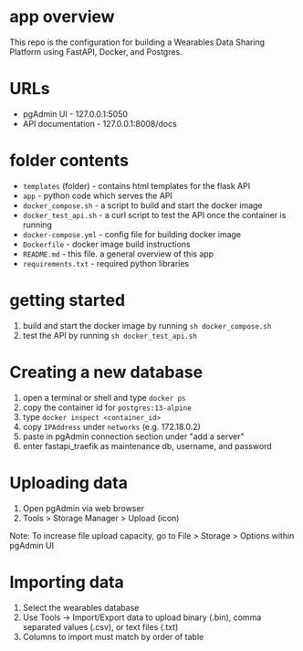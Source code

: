 # app overview

This repo is the configuration for building a Wearables Data Sharing Platform using FastAPI, Docker, and Postgres.

# URLs

- pgAdmin UI - 127.0.0.1:5050 
- API documentation - 127.0.0.1:8008/docs

# folder contents

- `templates` (folder) - contains html templates for the flask API
- `app` - python code which serves the API
- `docker_compose.sh` - a script to build and start the docker image
- `docker_test_api.sh` - a curl script to test the API once the container is running
- `docker-compose.yml` - config file for building docker image
- `Dockerfile` - docker image build instructions
- `README.md` - this file. a general overview of this app
- `requirements.txt` - required python libraries

# getting started

1. build and start the docker image by running `sh docker_compose.sh`
2. test the API by running `sh docker_test_api.sh`

# Creating a new database

1. open a terminal or shell and type `docker ps`
2. copy the container id for `postgres:13-alpine`
3. type `docker inspect <container_id>`
4. copy `IPAddress` under `networks` (e.g. 172.18.0.2)
5. paste in pgAdmin connection section under "add a server"
6. enter fastapi_traefik as maintenance db, username, and password

# Uploading data

1. Open pgAdmin via web browser
2. Tools > Storage Manager > Upload (icon)

Note: To increase file upload capacity, go to File > Storage > Options within pgAdmin UI

# Importing data

1. Select the wearables database
2. Use Tools -> Import/Export data to upload binary (.bin), comma separated values (.csv), or text files (.txt)
3. Columns to import must match by order of table

